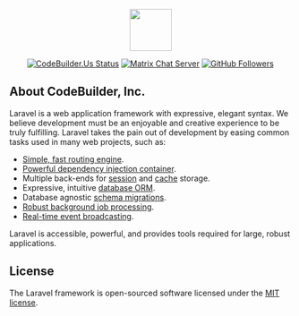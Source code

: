 <p align="center"><a href="https://codebuilder.us" target="_blank"><img src="https://codebuilder.us/images/mandala4_75.png" width="75"></a></p>

<p align="center">
  <a href="https://corbin.world"><img src="https://img.shields.io/website?down_message=Offline&up_color=greren&up_message=Online&url=https%3A%2F%2Fcodebuilder.us" alt="CodeBuilder.Us Status"></a>
  <a href="https://matrix.to/#/#root:subtlefuge.com"><img src="https://img.shields.io/matrix/video:subtlefuge.com?color=%230dbd8b&label=Matrix&logo=matrix" alt="Matrix Chat Server"></a>
    <a href="https://github.com/digitalnomad91"><img src="https://img.shields.io/github/followers/codebuilderio?label=Github&logo=github" alt="GitHub Followers"></a>
</p>

## About CodeBuilder, Inc.

Laravel is a web application framework with expressive, elegant syntax. We believe development must be an enjoyable and creative experience to be truly fulfilling. Laravel takes the pain out of development by easing common tasks used in many web projects, such as:

- [Simple, fast routing engine](https://laravel.com/docs/routing).
- [Powerful dependency injection container](https://laravel.com/docs/container).
- Multiple back-ends for [session](https://laravel.com/docs/session) and [cache](https://laravel.com/docs/cache) storage.
- Expressive, intuitive [database ORM](https://laravel.com/docs/eloquent).
- Database agnostic [schema migrations](https://laravel.com/docs/migrations).
- [Robust background job processing](https://laravel.com/docs/queues).
- [Real-time event broadcasting](https://laravel.com/docs/broadcasting).

Laravel is accessible, powerful, and provides tools required for large, robust applications.

## License

The Laravel framework is open-sourced software licensed under the [MIT license](https://opensource.org/licenses/MIT).
